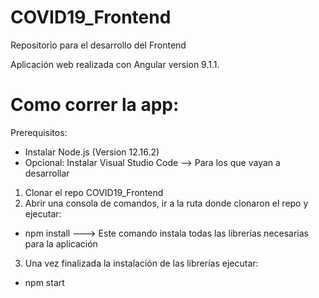 # COVID19_Frontend
Repositorio para el desarrollo del Frontend

Aplicación web realizada con Angular version 9.1.1.

# Como correr la app:
Prerequisitos:
- Instalar Node.js (Version 12.16.2)
- Opcional: Instalar Visual Studio Code --> Para los que vayan a desarrollar

1) Clonar el repo COVID19_Frontend
2) Abrir una consola de comandos, ir a la ruta donde clonaron el repo y ejecutar:
* npm install         ---> Este comando instala todas las librerías necesarias para la aplicación
3) Una vez finalizada la instalación de las librerías ejecutar:
* npm start



